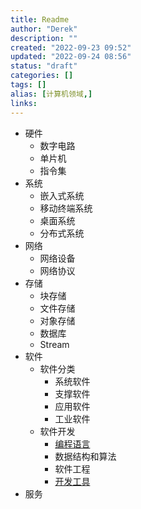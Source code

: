 ```yaml
---
title: Readme
author: "Derek"
description: ""
created: "2022-09-23 09:52"
updated: "2022-09-24 08:56"
status: "draft"
categories: []
tags: []
alias: [计算机领域,]
links: 
---
```

- 硬件
    - 数字电路
    - 单片机
    - 指令集
- 系统
    - 嵌入式系统
    - 移动终端系统
    - 桌面系统
    - 分布式系统
- 网络
    - 网络设备
    - 网络协议
- 存储
    - 块存储
    - 文件存储
    - 对象存储
    - 数据库
    - Stream
- 软件
    - 软件分类
        - 系统软件
        - 支撑软件
        - 应用软件
        - 工业软件
    - 软件开发
        - [编程语言](编程语言.md)
        - 数据结构和算法
        - 软件工程
        - [开发工具](Software/devtools.md)
- 服务